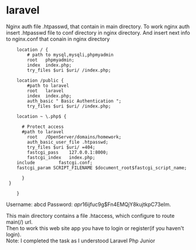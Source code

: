 # laravel
Nginx auth file .htpasswd, that contain in main directory. To work nginx auth insert .htpasswd file to conf directory in nginx directory.
And insert next info to nginx.conf that conain in nginx directory

        location / {
            # path to mysql,mysqli,phpmyadmin
            root   phpmyadmin; 
            index  index.php;
	        try_files $uri $uri/ /index.php;       

        location /public {
            #path to laravel
            root   laravel 
            index  index.php;
 	        auth_basic " Basic Authentication ";
  	        try_files $uri $uri/ /index.php;
            
        location ~ \.php$ {

  		  # Protect access
          #path to laravel
 	        root   /OpenServer/domains/homework;    
	        auth_basic_user_file .htpasswd;
  	        try_files $uri $uri/ =404;
	        fastcgi_pass    127.0.0.1:8000;
	        fastcgi_index   index.php;
 		include         fastcgi.conf;
		fastcgi_param SCRIPT_FILENAME $document_root$fastcgi_script_name;
  		
          }
     }
       
        }
Username: abcd
Password: $apr1$6ijfuc9g$Fn4EMQjY8kujtkpC73eIm.


This main directory contains a file .htaccess, which configure to route main(/) url.<br>
Then to work this web site app you have to login or register(if you haven't login).<br>
Note: I completed the task as I understood
Laravel Php Junior
